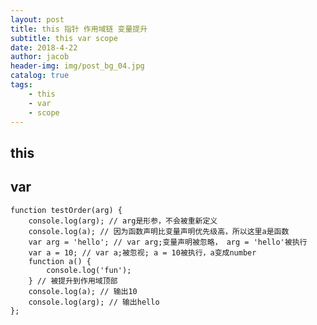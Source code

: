```yaml
---
layout: post
title: this 指针 作用域链 变量提升
subtitle: this var scope 
date: 2018-4-22
author: jacob
header-img: img/post_bg_04.jpg
catalog: true
tags: 
    - this 
    - var
    - scope
---
```


## this
## var 

```
function testOrder(arg) {
    console.log(arg); // arg是形参，不会被重新定义
    console.log(a); // 因为函数声明比变量声明优先级高，所以这里a是函数
    var arg = 'hello'; // var arg;变量声明被忽略， arg = 'hello'被执行
    var a = 10; // var a;被忽视; a = 10被执行，a变成number
    function a() {
        console.log('fun');
    } // 被提升到作用域顶部
    console.log(a); // 输出10
    console.log(arg); // 输出hello
}; 
```
[](https://ws4.sinaimg.cn/large/006tKfTcly1fridd5vqolj30uk0lkn3k.jpg)